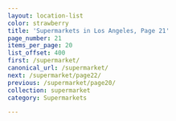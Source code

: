 ```yaml
---
layout: location-list
color: strawberry
title: 'Supermarkets in Los Angeles, Page 21'
page_number: 21
items_per_page: 20
list_offset: 400
first: /supermarket/
canonical_url: /supermarket/
next: /supermarket/page22/
previous: /supermarket/page20/
collection: supermarket
category: Supermarkets

---
```

